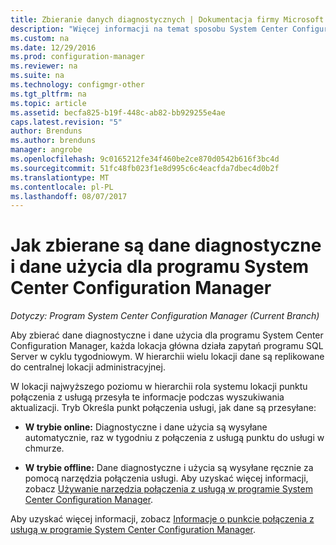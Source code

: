```yaml
---
title: Zbieranie danych diagnostycznych | Dokumentacja firmy Microsoft
description: "Więcej informacji na temat sposobu System Center Configuration Manager zbiera dane diagnostyczne i dane użycia o sobie samym."
ms.custom: na
ms.date: 12/29/2016
ms.prod: configuration-manager
ms.reviewer: na
ms.suite: na
ms.technology: configmgr-other
ms.tgt_pltfrm: na
ms.topic: article
ms.assetid: becfa825-b19f-448c-ab82-bb929255e4ae
caps.latest.revision: "5"
author: Brenduns
ms.author: brenduns
manager: angrobe
ms.openlocfilehash: 9c0165212fe34f460be2ce870d0542b616f3bc4d
ms.sourcegitcommit: 51fc48fb023f1e8d995c6c4eacfda7dbec4d0b2f
ms.translationtype: MT
ms.contentlocale: pl-PL
ms.lasthandoff: 08/07/2017
---
```

# <a name="how-diagnostics-and-usage-data-is-collected-by-system-center-configuration-manager"></a>Jak zbierane są dane diagnostyczne i dane użycia dla programu System Center Configuration Manager

*Dotyczy: Program System Center Configuration Manager (Current Branch)*

Aby zbierać dane diagnostyczne i dane użycia dla programu System Center Configuration Manager, każda lokacja główna działa zapytań programu SQL Server w cyklu tygodniowym. W hierarchii wielu lokacji dane są replikowane do centralnej lokacji administracyjnej.  

W lokacji najwyższego poziomu w hierarchii rola systemu lokacji punktu połączenia z usługą przesyła te informacje podczas wyszukiwania aktualizacji. Tryb Określa punkt połączenia usługi, jak dane są przesyłane:  

-   **W trybie online:** Diagnostyczne i dane użycia są wysyłane automatycznie, raz w tygodniu z połączenia z usługą punktu do usługi w chmurze.  

-   **W trybie offline:** Dane diagnostyczne i użycia są wysyłane ręcznie za pomocą narzędzia połączenia usługi. Aby uzyskać więcej informacji, zobacz [Używanie narzędzia połączenia z usługą w programie System Center Configuration Manager](../../../core/servers/manage/use-the-service-connection-tool.md).  

Aby uzyskać więcej informacji, zobacz [Informacje o punkcie połączenia z usługą w programie System Center Configuration Manager](../../../core/servers/deploy/configure/about-the-service-connection-point.md).  

